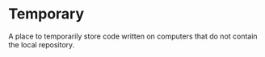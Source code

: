 # Temporary
A place to temporarily store code written on computers that do not contain the local repository.
